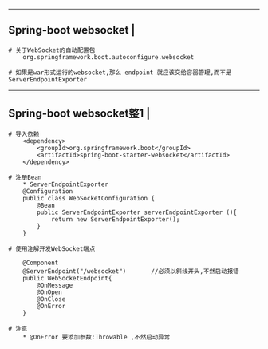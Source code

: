 ----------------------------
Spring-boot websocket		|
----------------------------
	# 关于WebSocket的自动配置包
		org.springframework.boot.autoconfigure.websocket
	
	# 如果是war形式运行的websocket,那么 endpoint 就应该交给容器管理,而不是 ServerEndpointExporter

----------------------------
Spring-boot websocket整1	|
----------------------------
	# 导入依赖
		<dependency>
            <groupId>org.springframework.boot</groupId>
            <artifactId>spring-boot-starter-websocket</artifactId>
        </dependency>
	
	# 注册Bean
		* ServerEndpointExporter
		@Configuration  
		public class WebSocketConfiguration {  
			@Bean  
			public ServerEndpointExporter serverEndpointExporter (){  
				return new ServerEndpointExporter();  
			}  
		}  
	
	# 使用注解开发WebSocket端点
		 
		@Component 
		@ServerEndpoint("/websocket")		//必须以斜线开头,不然启动报错
		public WebSocketEndpoint{
			@OnMessage
			@OnOpen
			@OnClose
			@OnError
		}

	# 注意
		* @OnError 要添加参数:Throwable ,不然启动异常
